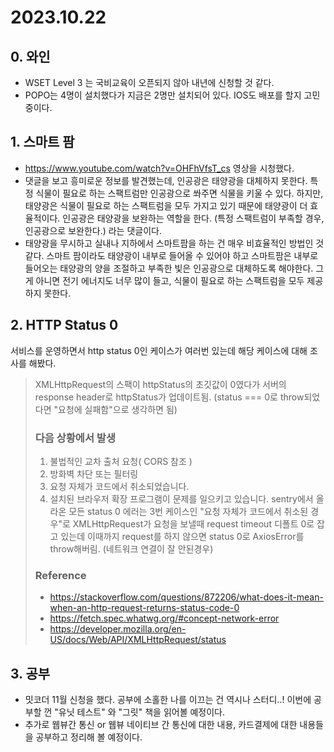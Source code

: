 # 2023.10.22

## 0. 와인

- WSET Level 3 는 국비교육이 오픈되지 않아 내년에 신청할 것 같다.
- POPO는 4명이 설치했다가 지금은 2명만 설치되어 있다. IOS도 배포를 할지 고민중이다.

## 1. 스마트 팜

- https://www.youtube.com/watch?v=OHFhVfsT_cs 영상을 시청했다.
- 댓글을 보고 흥미로운 정보를 발견했는데, 인공광은 태양광을 대체하지 못한다. 특정 식물이 필요로 하는 스팩트럼만 인공광으로 쏴주면 식물을 키울 수 있다. 하지만, 태양광은 식물이 필요로 하는 스팩트럼을 모두 가지고 있기 때문에 태양광이 더 효율적이다. 인공광은 태양광을 보완하는 역할을 한다. (특정 스팩트럼이 부족할 경우, 인공광으로 보완한다.) 라는 댓글이다.
- 태양광을 무시하고 실내나 지하에서 스마트팜을 하는 건 매우 비효율적인 방법인 것 같다. 스마트 팜이라도 태양광이 내부로 들어올 수 있어야 하고 스마트팜은 내부로 들어오는 태양광의 양을 조절하고 부족한 빛은 인공광으로 대체하도록 해야한다. 그게 아니면 전기 에너지도 너무 많이 들고, 식물이 필요로 하는 스팩트럼을 모두 제공하지 못한다.

## 2. HTTP Status 0

서비스를 운영하면서 http status 0인 케이스가 여러번 있는데 해당 케이스에 대해 조사를 해봤다.

> XMLHttpRequest의 스팩이 httpStatus의 초깃값이 0였다가 서버의 response header로 httpStatus가 업데이트됨. (status === 0로 throw되었다면 "요청에 실패함"으로 생각하면 됨)
> 
> ### 다음 상황에서 발생
> 1. 불법적인 교차 출처 요청( CORS 참조 )
> 2. 방화벽 차단 또는 필터링
> 3. 요청 자체가 코드에서 취소되었습니다.
> 4. 설치된 브라우저 확장 프로그램이 문제를 일으키고 있습니다.
> sentry에서 올라온 모든 status 0 에러는 3번 케이스인 "요청 자체가 코드에서 취소된 경우"로 XMLHttpRequest가 요청을 보낼때 request timeout 디폴트 0로 잡고 있는데 이때까지 request를 하지 않으면 status 0로 AxiosError를 throw해버림. (네트워크 연결이 잘 안된경우)
> 
> ### Reference
> - https://stackoverflow.com/questions/872206/what-does-it-mean-when-an-http-request-returns-status-code-0
> - https://fetch.spec.whatwg.org/#concept-network-error
> - https://developer.mozilla.org/en-US/docs/Web/API/XMLHttpRequest/status

## 3. 공부

- 밋코더 11월 신청을 했다. 공부에 소홀한 나를 이끄는 건 역시나 스터디..! 이번에 공부할 껀 "유닛 테스트" 와 "그릿" 책을 읽어볼 예정이다.
- 추가로 웹뷰간 통신 or 웹뷰 네이티브 간 통신에 대한 내용, 카드결제에 대한 내용들을 공부하고 정리해 볼 예정이다.
